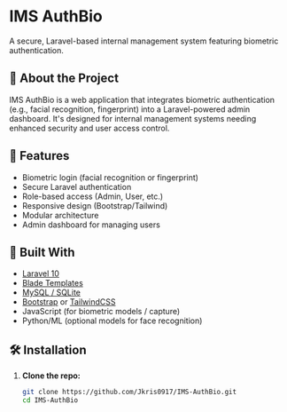 # IMS AuthBio

A secure, Laravel-based internal management system featuring biometric authentication.

## 🔐 About the Project

IMS AuthBio is a web application that integrates biometric authentication (e.g., facial recognition, fingerprint) into a Laravel-powered admin dashboard. It's designed for internal management systems needing enhanced security and user access control.

## 🚀 Features

- Biometric login (facial recognition or fingerprint)
- Secure Laravel authentication
- Role-based access (Admin, User, etc.)
- Responsive design (Bootstrap/Tailwind)
- Modular architecture
- Admin dashboard for managing users

## 🧰 Built With

- [Laravel 10](https://laravel.com/)
- [Blade Templates](https://laravel.com/docs/blade)
- [MySQL / SQLite](https://www.mysql.com/)
- [Bootstrap](https://getbootstrap.com/) or [TailwindCSS](https://tailwindcss.com/)
- JavaScript (for biometric models / capture)
- Python/ML (optional models for face recognition)

## 🛠️ Installation

1. **Clone the repo:**
   ```bash
   git clone https://github.com/Jkris0917/IMS-AuthBio.git
   cd IMS-AuthBio
